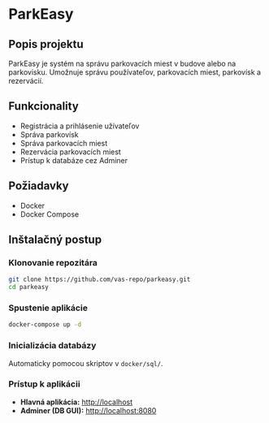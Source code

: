 # ParkEasy

## Popis projektu
ParkEasy je systém na správu parkovacích miest v budove alebo na parkovisku. Umožnuje správu používateľov, parkovacích miest, parkovísk a rezervácií.

## Funkcionality
- Registrácia a prihlásenie užívateľov
- Správa parkovísk
- Správa parkovacích miest
- Rezervácia parkovacích miest
- Prístup k databáze cez Adminer

## Požiadavky
- Docker
- Docker Compose

## Inštalačný postup

### Klonovanie repozitára
```bash
git clone https://github.com/vas-repo/parkeasy.git
cd parkeasy
```

### Spustenie aplikácie
```bash
docker-compose up -d
```

### Inicializácia databázy
Automaticky pomocou skriptov v `docker/sql/`.

### Prístup k aplikácii
- **Hlavná aplikácia:** [http://localhost](http://localhost)
- **Adminer (DB GUI):** [http://localhost:8080](http://localhost:8080)




